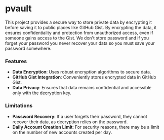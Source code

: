 # pvault

This project provides a secure way to store private data by encrypting it before saving it to public places like GitHub Gist. By encrypting the data, it ensures confidentiality and protection from unauthorized access, even if someone gains access to the Gist. We don't store password and if you forget your password you never recover your data so you must save your password somewhere.


### Features

- **Data Encryption**: Uses robust encryption algorithms to secure data.
- **GitHub Gist Integration**: Conveniently stores encrypted data in GitHub Gist.
- **Data Privacy**: Ensures that data remains confidential and accessible only with the decryption key.

### Limitations

- **Password Recovery**: If a user forgets their password, they cannot recover their data, as decryption relies on the password.
- **Daily Account Creation Limit**: For security reasons, there may be a limit on the number of new accounts created per day.
